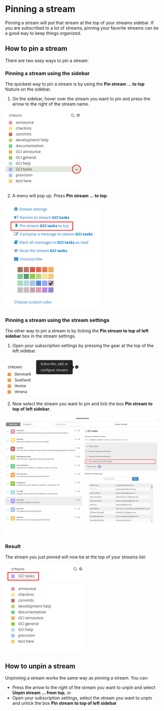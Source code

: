 # Pinning a stream

Pinning a stream will put that stream at the top of your streams sidebar.
If you are subscribed to a lot of streams,
pinning your favorite streams can be a good way to keep things organized.

## How to pin a stream

There are two easy ways to pin a stream:

### Pinning a stream using the sidebar

The quickest way to pin a stream is by using the
**Pin stream ... to top** feature on the sidebar.

1) On the sidebar, hover over the stream you want to pin 
and press the arrow to the right of the stream name.

![Arrow](/static/images/help/streams-arrow.png)

2) A menu will pop up. Press **Pin stream ... to top**.

![Sidebar menu](/static/images/help/streams-pin-sidebar.png)

### Pinning a stream using the stream settings

The other way to pin a stream is by ticking the 
**Pin stream to top of left sidebar** box in the stream settings.

1) Open your subscription settings by pressing 
the gear at the top of the left sidebar.

![Browse streams](/static/images/help/streams-1.png)

2) Now select the stream you want to pin and tick 
the box **Pin stream to top of left sidebar**.

![Stream settings](/static/images/help/streams-pin-settings.png)

### Result

The stream you just pinned will now be at the top of your streams list:

![Result](/static/images/help/streams-pin-result.png)

## How to unpin a stream

Unpinning a stream works the same way as pinning a stream. You can:
- Press the arrow to the right of the stream you want to unpin 
and select **Unpin stream ... from top**, or
- Open your subscription settings, select the stream you want to unpin 
and untick the box **Pin stream to top of left sidebar**
